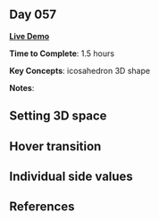 ## Day 057

**<a href="https://css100.aniqa.dev#day-057">Live Demo</a>**

**Time to Complete**: 1.5 hours

**Key Concepts**: icosahedron 3D shape

**Notes**:

## Setting 3D space

## Hover transition

## Individual side values

## References
